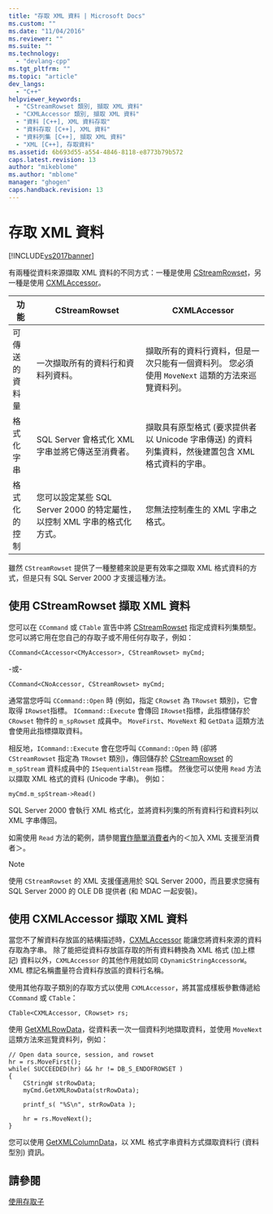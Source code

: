 ```yaml
---
title: "存取 XML 資料 | Microsoft Docs"
ms.custom: ""
ms.date: "11/04/2016"
ms.reviewer: ""
ms.suite: ""
ms.technology: 
  - "devlang-cpp"
ms.tgt_pltfrm: ""
ms.topic: "article"
dev_langs: 
  - "C++"
helpviewer_keywords: 
  - "CStreamRowset 類別, 擷取 XML 資料"
  - "CXMLAccessor 類別, 擷取 XML 資料"
  - "資料 [C++], XML 資料存取"
  - "資料存取 [C++], XML 資料"
  - "資料列集 [C++], 擷取 XML 資料"
  - "XML [C++], 存取資料"
ms.assetid: 6b693d55-a554-4846-8118-e8773b79b572
caps.latest.revision: 13
author: "mikeblome"
ms.author: "mblome"
manager: "ghogen"
caps.handback.revision: 13
---
```

# 存取 XML 資料
[!INCLUDE[vs2017banner](../../assembler/inline/includes/vs2017banner.md)]

有兩種從資料來源擷取 XML 資料的不同方式：一種是使用 [CStreamRowset](../../data/oledb/cstreamrowset-class.md)，另一種是使用 [CXMLAccessor](../../data/oledb/cxmlaccessor-class.md)。  
  
|功能|CStreamRowset|CXMLAccessor|  
|--------|-------------------|------------------|  
|可傳送的資料量|一次擷取所有的資料行和資料列資料。|擷取所有的資料行資料，但是一次只能有一個資料列。  您必須使用 `MoveNext` 這類的方法來巡覽資料列。|  
|格式化字串|SQL Server 會格式化 XML 字串並將它傳送至消費者。|擷取具有原型格式 \(要求提供者以 Unicode 字串傳送\) 的資料列集資料，然後建置包含 XML 格式資料的字串。|  
|格式化的控制|您可以設定某些 SQL Server 2000 的特定屬性，以控制 XML 字串的格式化方式。|您無法控制產生的 XML 字串之格式。|  
  
 雖然 `CStreamRowset` 提供了一種整體來說是更有效率之擷取 XML 格式資料的方式，但是只有 SQL Server 2000 才支援這種方法。  
  
## 使用 CStreamRowset 擷取 XML 資料  
 您可以在 `CCommand` 或 `CTable` 宣告中將 [CStreamRowset](../../data/oledb/cstreamrowset-class.md) 指定成資料列集類型。  您可以將它用在您自己的存取子或不用任何存取子，例如：  
  
```  
CCommand<CAccessor<CMyAccessor>, CStreamRowset> myCmd;  
```  
  
 \-或\-  
  
```  
CCommand<CNoAccessor, CStreamRowset> myCmd;  
```  
  
 通常當您呼叫 `CCommand::Open` 時 \(例如，指定 `CRowset` 為 `TRowset` 類別\)，它會取得 `IRowset`指標。  `ICommand::Execute` 會傳回 `IRowset`指標，此指標儲存於 `CRowset` 物件的 `m_spRowset` 成員中。  `MoveFirst`、`MoveNext` 和 `GetData` 這類方法會使用此指標擷取資料。  
  
 相反地，`ICommand::Execute` 會在您呼叫 `CCommand::Open` 時 \(卻將 `CStreamRowset` 指定為 `TRowset` 類別\)，傳回儲存於 [CStreamRowset](../../data/oledb/cstreamrowset-class.md) 的 `m_spStream` 資料成員中的 `ISequentialStream` 指標。  然後您可以使用 `Read` 方法以擷取 XML 格式的資料 \(Unicode 字串\)。  例如：  
  
```  
myCmd.m_spStream->Read()  
```  
  
 SQL Server 2000 會執行 XML 格式化，並將資料列集的所有資料行和資料列以 XML 字串傳回。  
  
 如需使用 `Read` 方法的範例，請參閱[實作簡單消費者](../../data/oledb/implementing-a-simple-consumer.md)內的＜加入 XML 支援至消費者＞。  
  
> [!NOTE]
>  使用 `CStreamRowset` 的 XML 支援僅適用於 SQL Server 2000，而且要求您擁有 SQL Server 2000 的 OLE DB 提供者 \(和 MDAC 一起安裝\)。  
  
## 使用 CXMLAccessor 擷取 XML 資料  
 當您不了解資料存放區的結構描述時，[CXMLAccessor](../../data/oledb/cxmlaccessor-class.md) 能讓您將資料來源的資料存取為字串。  除了能把從資料存放區存取的所有資料轉換為 XML 格式 \(加上標記\) 資料以外，`CXMLAccessor` 的其他作用就如同 `CDynamicStringAccessorW`。  XML 標記名稱盡量符合資料存放區的資料行名稱。  
  
 使用其他存取子類別的存取方式以使用 `CXMLAccessor`，將其當成樣板參數傳遞給 `CCommand` 或 `CTable`：  
  
```  
CTable<CXMLAccessor, CRowset> rs;  
```  
  
 使用 [GetXMLRowData](../../data/oledb/cxmlaccessor-getxmlrowdata.md)，從資料表一次一個資料列地擷取資料，並使用 `MoveNext` 這類方法來巡覽資料列，例如：  
  
```  
// Open data source, session, and rowset  
hr = rs.MoveFirst();  
while( SUCCEEDED(hr) && hr != DB_S_ENDOFROWSET )  
{  
    CStringW strRowData;  
    myCmd.GetXMLRowData(strRowData);  
  
    printf_s( "%S\n", strRowData );  
  
    hr = rs.MoveNext();  
}  
```  
  
 您可以使用 [GetXMLColumnData](../../data/oledb/cxmlaccessor-getxmlcolumndata.md)，以 XML 格式字串資料方式擷取資料行 \(資料型別\) 資訊。  
  
## 請參閱  
 [使用存取子](../../data/oledb/using-accessors.md)